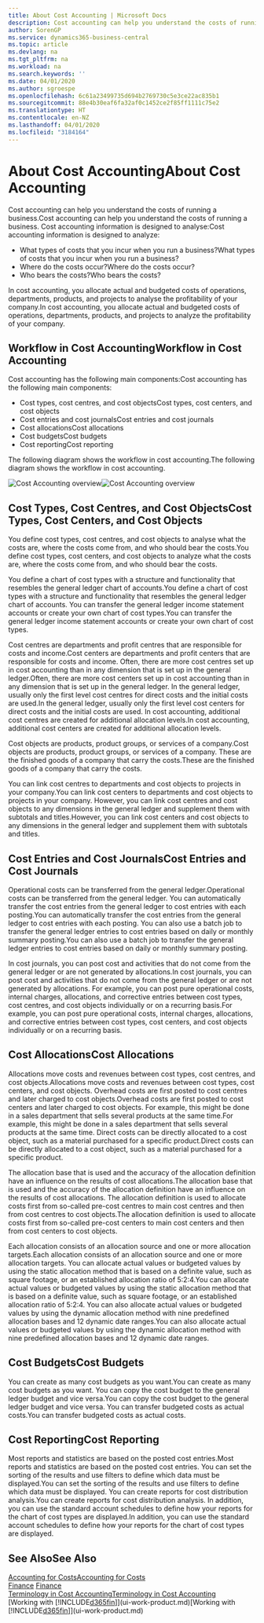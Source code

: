 ```yaml
---
title: About Cost Accounting | Microsoft Docs
description: Cost accounting can help you understand the costs of running a business.
author: SorenGP
ms.service: dynamics365-business-central
ms.topic: article
ms.devlang: na
ms.tgt_pltfrm: na
ms.workload: na
ms.search.keywords: ''
ms.date: 04/01/2020
ms.author: sgroespe
ms.openlocfilehash: 6c61a23499735d694b2769730c5e3ce22ac835b1
ms.sourcegitcommit: 88e4b30eaf6fa32af0c1452ce2f85ff1111c75e2
ms.translationtype: HT
ms.contentlocale: en-NZ
ms.lasthandoff: 04/01/2020
ms.locfileid: "3184164"
---
```

# <a name="about-cost-accounting"></a><span data-ttu-id="83370-103">About Cost Accounting</span><span class="sxs-lookup"><span data-stu-id="83370-103">About Cost Accounting</span></span>
<span data-ttu-id="83370-104">Cost accounting can help you understand the costs of running a business.</span><span class="sxs-lookup"><span data-stu-id="83370-104">Cost accounting can help you understand the costs of running a business.</span></span> <span data-ttu-id="83370-105">Cost accounting information is designed to analyse:</span><span class="sxs-lookup"><span data-stu-id="83370-105">Cost accounting information is designed to analyze:</span></span>  

-   <span data-ttu-id="83370-106">What types of costs that you incur when you run a business?</span><span class="sxs-lookup"><span data-stu-id="83370-106">What types of costs that you incur when you run a business?</span></span>  
-   <span data-ttu-id="83370-107">Where do the costs occur?</span><span class="sxs-lookup"><span data-stu-id="83370-107">Where do the costs occur?</span></span>  
-   <span data-ttu-id="83370-108">Who bears the costs?</span><span class="sxs-lookup"><span data-stu-id="83370-108">Who bears the costs?</span></span>  

<span data-ttu-id="83370-109">In cost accounting, you allocate actual and budgeted costs of operations, departments, products, and projects to analyse the profitability of your company.</span><span class="sxs-lookup"><span data-stu-id="83370-109">In cost accounting, you allocate actual and budgeted costs of operations, departments, products, and projects to analyze the profitability of your company.</span></span>  

## <a name="workflow-in-cost-accounting"></a><span data-ttu-id="83370-110">Workflow in Cost Accounting</span><span class="sxs-lookup"><span data-stu-id="83370-110">Workflow in Cost Accounting</span></span>  
<span data-ttu-id="83370-111">Cost accounting has the following main components:</span><span class="sxs-lookup"><span data-stu-id="83370-111">Cost accounting has the following main components:</span></span>  

-   <span data-ttu-id="83370-112">Cost types, cost centres, and cost objects</span><span class="sxs-lookup"><span data-stu-id="83370-112">Cost types, cost centers, and cost objects</span></span>  
-   <span data-ttu-id="83370-113">Cost entries and cost journals</span><span class="sxs-lookup"><span data-stu-id="83370-113">Cost entries and cost journals</span></span>  
-   <span data-ttu-id="83370-114">Cost allocations</span><span class="sxs-lookup"><span data-stu-id="83370-114">Cost allocations</span></span>  
-   <span data-ttu-id="83370-115">Cost budgets</span><span class="sxs-lookup"><span data-stu-id="83370-115">Cost budgets</span></span>
-   <span data-ttu-id="83370-116">Cost reporting</span><span class="sxs-lookup"><span data-stu-id="83370-116">Cost reporting</span></span>  

<span data-ttu-id="83370-117">The following diagram shows the workflow in cost accounting.</span><span class="sxs-lookup"><span data-stu-id="83370-117">The following diagram shows the workflow in cost accounting.</span></span>  

<span data-ttu-id="83370-118">![Cost Accounting overview](media/costaccountingoverview.png "CostAccountingOverview")</span><span class="sxs-lookup"><span data-stu-id="83370-118">![Cost Accounting overview](media/costaccountingoverview.png "CostAccountingOverview")</span></span>  

## <a name="cost-types-cost-centers-and-cost-objects"></a><span data-ttu-id="83370-119">Cost Types, Cost Centres, and Cost Objects</span><span class="sxs-lookup"><span data-stu-id="83370-119">Cost Types, Cost Centers, and Cost Objects</span></span>  
<span data-ttu-id="83370-120">You define cost types, cost centres, and cost objects to analyse what the costs are, where the costs come from, and who should bear the costs.</span><span class="sxs-lookup"><span data-stu-id="83370-120">You define cost types, cost centers, and cost objects to analyze what the costs are, where the costs come from, and who should bear the costs.</span></span>  

<span data-ttu-id="83370-121">You define a chart of cost types with a structure and functionality that resembles the general ledger chart of accounts.</span><span class="sxs-lookup"><span data-stu-id="83370-121">You define a chart of cost types with a structure and functionality that resembles the general ledger chart of accounts.</span></span> <span data-ttu-id="83370-122">You can transfer the general ledger income statement accounts or create your own chart of cost types.</span><span class="sxs-lookup"><span data-stu-id="83370-122">You can transfer the general ledger income statement accounts or create your own chart of cost types.</span></span>  

<span data-ttu-id="83370-123">Cost centres are departments and profit centres that are responsible for costs and income.</span><span class="sxs-lookup"><span data-stu-id="83370-123">Cost centers are departments and profit centers that are responsible for costs and income.</span></span> <span data-ttu-id="83370-124">Often, there are more cost centres set up in cost accounting than in any dimension that is set up in the general ledger.</span><span class="sxs-lookup"><span data-stu-id="83370-124">Often, there are more cost centers set up in cost accounting than in any dimension that is set up in the general ledger.</span></span> <span data-ttu-id="83370-125">In the general ledger, usually only the first level cost centres for direct costs and the initial costs are used.</span><span class="sxs-lookup"><span data-stu-id="83370-125">In the general ledger, usually only the first level cost centers for direct costs and the initial costs are used.</span></span> <span data-ttu-id="83370-126">In cost accounting, additional cost centres are created for additional allocation levels.</span><span class="sxs-lookup"><span data-stu-id="83370-126">In cost accounting, additional cost centers are created for additional allocation levels.</span></span>  

<span data-ttu-id="83370-127">Cost objects are products, product groups, or services of a company.</span><span class="sxs-lookup"><span data-stu-id="83370-127">Cost objects are products, product groups, or services of a company.</span></span> <span data-ttu-id="83370-128">These are the finished goods of a company that carry the costs.</span><span class="sxs-lookup"><span data-stu-id="83370-128">These are the finished goods of a company that carry the costs.</span></span>  

<span data-ttu-id="83370-129">You can link cost centres to departments and cost objects to projects in your company.</span><span class="sxs-lookup"><span data-stu-id="83370-129">You can link cost centers to departments and cost objects to projects in your company.</span></span> <span data-ttu-id="83370-130">However, you can link cost centres and cost objects to any dimensions in the general ledger and supplement them with subtotals and titles.</span><span class="sxs-lookup"><span data-stu-id="83370-130">However, you can link cost centers and cost objects to any dimensions in the general ledger and supplement them with subtotals and titles.</span></span>  

## <a name="cost-entries-and-cost-journals"></a><span data-ttu-id="83370-131">Cost Entries and Cost Journals</span><span class="sxs-lookup"><span data-stu-id="83370-131">Cost Entries and Cost Journals</span></span>  
<span data-ttu-id="83370-132">Operational costs can be transferred from the general ledger.</span><span class="sxs-lookup"><span data-stu-id="83370-132">Operational costs can be transferred from the general ledger.</span></span> <span data-ttu-id="83370-133">You can automatically transfer the cost entries from the general ledger to cost entries with each posting.</span><span class="sxs-lookup"><span data-stu-id="83370-133">You can automatically transfer the cost entries from the general ledger to cost entries with each posting.</span></span> <span data-ttu-id="83370-134">You can also use a batch job to transfer the general ledger entries to cost entries based on daily or monthly summary posting.</span><span class="sxs-lookup"><span data-stu-id="83370-134">You can also use a batch job to transfer the general ledger entries to cost entries based on daily or monthly summary posting.</span></span>  

<span data-ttu-id="83370-135">In cost journals, you can post cost and activities that do not come from the general ledger or are not generated by allocations.</span><span class="sxs-lookup"><span data-stu-id="83370-135">In cost journals, you can post cost and activities that do not come from the general ledger or are not generated by allocations.</span></span> <span data-ttu-id="83370-136">For example, you can post pure operational costs, internal charges, allocations, and corrective entries between cost types, cost centres, and cost objects individually or on a recurring basis.</span><span class="sxs-lookup"><span data-stu-id="83370-136">For example, you can post pure operational costs, internal charges, allocations, and corrective entries between cost types, cost centers, and cost objects individually or on a recurring basis.</span></span>  

## <a name="cost-allocations"></a><span data-ttu-id="83370-137">Cost Allocations</span><span class="sxs-lookup"><span data-stu-id="83370-137">Cost Allocations</span></span>  
<span data-ttu-id="83370-138">Allocations move costs and revenues between cost types, cost centres, and cost objects.</span><span class="sxs-lookup"><span data-stu-id="83370-138">Allocations move costs and revenues between cost types, cost centers, and cost objects.</span></span> <span data-ttu-id="83370-139">Overhead costs are first posted to cost centres and later charged to cost objects.</span><span class="sxs-lookup"><span data-stu-id="83370-139">Overhead costs are first posted to cost centers and later charged to cost objects.</span></span> <span data-ttu-id="83370-140">For example, this might be done in a sales department that sells several products at the same time.</span><span class="sxs-lookup"><span data-stu-id="83370-140">For example, this might be done in a sales department that sells several products at the same time.</span></span> <span data-ttu-id="83370-141">Direct costs can be directly allocated to a cost object, such as a material purchased for a specific product.</span><span class="sxs-lookup"><span data-stu-id="83370-141">Direct costs can be directly allocated to a cost object, such as a material purchased for a specific product.</span></span>  

<span data-ttu-id="83370-142">The allocation base that is used and the accuracy of the allocation definition have an influence on the results of cost allocations.</span><span class="sxs-lookup"><span data-stu-id="83370-142">The allocation base that is used and the accuracy of the allocation definition have an influence on the results of cost allocations.</span></span> <span data-ttu-id="83370-143">The allocation definition is used to allocate costs first from so-called pre-cost centres to main cost centres and then from cost centres to cost objects.</span><span class="sxs-lookup"><span data-stu-id="83370-143">The allocation definition is used to allocate costs first from so-called pre-cost centers to main cost centers and then from cost centers to cost objects.</span></span>  

<span data-ttu-id="83370-144">Each allocation consists of an allocation source and one or more allocation targets.</span><span class="sxs-lookup"><span data-stu-id="83370-144">Each allocation consists of an allocation source and one or more allocation targets.</span></span> <span data-ttu-id="83370-145">You can allocate actual values or budgeted values by using the static allocation method that is based on a definite value, such as square footage, or an established allocation ratio of 5:2:4.</span><span class="sxs-lookup"><span data-stu-id="83370-145">You can allocate actual values or budgeted values by using the static allocation method that is based on a definite value, such as square footage, or an established allocation ratio of 5:2:4.</span></span> <span data-ttu-id="83370-146">You can also allocate actual values or budgeted values by using the dynamic allocation method with nine predefined allocation bases and 12 dynamic date ranges.</span><span class="sxs-lookup"><span data-stu-id="83370-146">You can also allocate actual values or budgeted values by using the dynamic allocation method with nine predefined allocation bases and 12 dynamic date ranges.</span></span>  

## <a name="cost-budgets"></a><span data-ttu-id="83370-147">Cost Budgets</span><span class="sxs-lookup"><span data-stu-id="83370-147">Cost Budgets</span></span>  
<span data-ttu-id="83370-148">You can create as many cost budgets as you want.</span><span class="sxs-lookup"><span data-stu-id="83370-148">You can create as many cost budgets as you want.</span></span> <span data-ttu-id="83370-149">You can copy the cost budget to the general ledger budget and vice versa.</span><span class="sxs-lookup"><span data-stu-id="83370-149">You can copy the cost budget to the general ledger budget and vice versa.</span></span> <span data-ttu-id="83370-150">You can transfer budgeted costs as actual costs.</span><span class="sxs-lookup"><span data-stu-id="83370-150">You can transfer budgeted costs as actual costs.</span></span>  

## <a name="cost-reporting"></a><span data-ttu-id="83370-151">Cost Reporting</span><span class="sxs-lookup"><span data-stu-id="83370-151">Cost Reporting</span></span>  
<span data-ttu-id="83370-152">Most reports and statistics are based on the posted cost entries.</span><span class="sxs-lookup"><span data-stu-id="83370-152">Most reports and statistics are based on the posted cost entries.</span></span> <span data-ttu-id="83370-153">You can set the sorting of the results and use filters to define which data must be displayed.</span><span class="sxs-lookup"><span data-stu-id="83370-153">You can set the sorting of the results and use filters to define which data must be displayed.</span></span> <span data-ttu-id="83370-154">You can create reports for cost distribution analysis.</span><span class="sxs-lookup"><span data-stu-id="83370-154">You can create reports for cost distribution analysis.</span></span> <span data-ttu-id="83370-155">In addition, you can use the standard account schedules to define how your reports for the chart of cost types are displayed.</span><span class="sxs-lookup"><span data-stu-id="83370-155">In addition, you can use the standard account schedules to define how your reports for the chart of cost types are displayed.</span></span>  

## <a name="see-also"></a><span data-ttu-id="83370-156">See Also</span><span class="sxs-lookup"><span data-stu-id="83370-156">See Also</span></span>  
 [<span data-ttu-id="83370-157">Accounting for Costs</span><span class="sxs-lookup"><span data-stu-id="83370-157">Accounting for Costs</span></span>](finance-manage-cost-accounting.md)  
 <span data-ttu-id="83370-158">[Finance](finance.md) </span><span class="sxs-lookup"><span data-stu-id="83370-158">[Finance](finance.md) </span></span>  
 [<span data-ttu-id="83370-159">Terminology in Cost Accounting</span><span class="sxs-lookup"><span data-stu-id="83370-159">Terminology in Cost Accounting</span></span>](finance-terminology-in-cost-accounting.md)  
 <span data-ttu-id="83370-160">[Working with [!INCLUDE[d365fin](includes/d365fin_md.md)]](ui-work-product.md)</span><span class="sxs-lookup"><span data-stu-id="83370-160">[Working with [!INCLUDE[d365fin](includes/d365fin_md.md)]](ui-work-product.md)</span></span>
